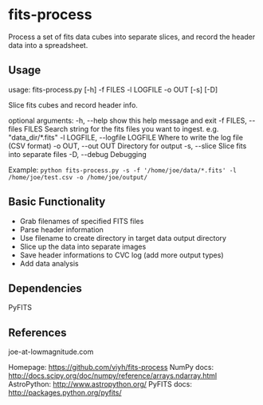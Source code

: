 fits-process
============

Process a set of fits data cubes into separate slices, and record the header data into a spreadsheet.

Usage
-----
usage: fits-process.py [-h] -f FILES -l LOGFILE -o OUT [-s] [-D]

Slice fits cubes and record header info.

optional arguments:
  -h, --help            show this help message and exit
  -f FILES, --files FILES
                        Search string for the fits files you want to ingest.
                        e.g. "data_dir/*.fits"
  -l LOGFILE, --logfile LOGFILE
                        Where to write the log file (CSV format)
  -o OUT, --out OUT     Directory for output
  -s, --slice           Slice fits into separate files
  -D, --debug           Debugging

Example:
 `python fits-process.py -s -f '/home/joe/data/*.fits' -l /home/joe/test.csv -o /home/joe/output/`

Basic Functionality
-------------------
* Grab filenames of specified FITS files
* Parse header information
* Use filename to create directory in target data output directory
* Slice up the data into separate images
* Save header informations to CVC log (add more output types)
* Add data analysis

Dependencies
------------
PyFITS


References
----------
joe-at-lowmagnitude.com

Homepage: https://github.com/viyh/fits-process
NumPy docs: http://docs.scipy.org/doc/numpy/reference/arrays.ndarray.html
AstroPython: http://www.astropython.org/
PyFITS docs: http://packages.python.org/pyfits/

